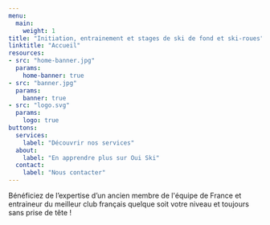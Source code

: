 ```yaml
---
menu:
  main:
    weight: 1
title: "Initiation, entrainement et stages de ski de fond et ski-roues"
linktitle: "Accueil"
resources:
- src: "home-banner.jpg"
  params:
    home-banner: true
- src: "banner.jpg"
  params:
    banner: true
- src: "logo.svg"
  params:
    logo: true
buttons:
  services:
    label: "Découvrir nos services"
  about:
    label: "En apprendre plus sur Oui Ski"
  contact:
    label: "Nous contacter"
---
```

Bénéficiez de l’expertise d’un ancien membre de l'équipe de France et entraineur du meilleur club français quelque soit votre niveau et toujours sans prise de tête !
